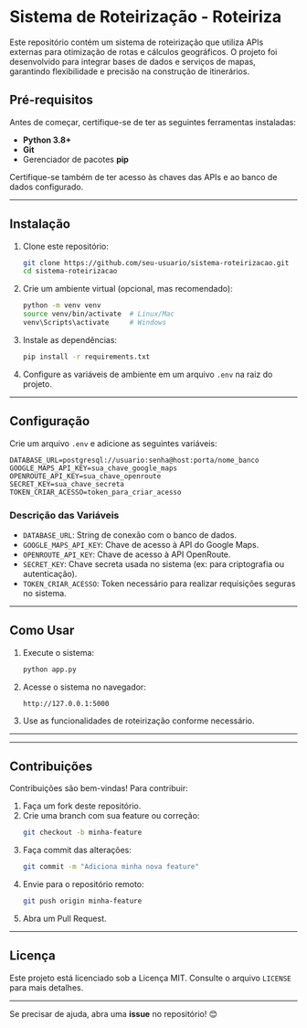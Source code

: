 # **Sistema de Roteirização - Roteiriza**

Este repositório contém um sistema de roteirização que utiliza APIs externas para otimização de rotas e cálculos geográficos. O projeto foi desenvolvido para integrar bases de dados e serviços de mapas, garantindo flexibilidade e precisão na construção de itinerários.

## **Pré-requisitos**

Antes de começar, certifique-se de ter as seguintes ferramentas instaladas:
- **Python 3.8+**
- **Git**
- Gerenciador de pacotes **pip**

Certifique-se também de ter acesso às chaves das APIs e ao banco de dados configurado.

---

## **Instalação**

1. Clone este repositório:
   ```bash
   git clone https://github.com/seu-usuario/sistema-roteirizacao.git
   cd sistema-roteirizacao
   ```

2. Crie um ambiente virtual (opcional, mas recomendado):
   ```bash
   python -m venv venv
   source venv/bin/activate  # Linux/Mac
   venv\Scripts\activate     # Windows
   ```

3. Instale as dependências:
   ```bash
   pip install -r requirements.txt
   ```

4. Configure as variáveis de ambiente em um arquivo `.env` na raiz do projeto.

---

## **Configuração**

Crie um arquivo `.env` e adicione as seguintes variáveis:

```env
DATABASE_URL=postgresql://usuario:senha@host:porta/nome_banco
GOOGLE_MAPS_API_KEY=sua_chave_google_maps
OPENROUTE_API_KEY=sua_chave_openroute
SECRET_KEY=sua_chave_secreta
TOKEN_CRIAR_ACESSO=token_para_criar_acesso
```

### **Descrição das Variáveis**

- `DATABASE_URL`: String de conexão com o banco de dados.
- `GOOGLE_MAPS_API_KEY`: Chave de acesso à API do Google Maps.
- `OPENROUTE_API_KEY`: Chave de acesso à API OpenRoute.
- `SECRET_KEY`: Chave secreta usada no sistema (ex: para criptografia ou autenticação).
- `TOKEN_CRIAR_ACESSO`: Token necessário para realizar requisições seguras no sistema.

---

## **Como Usar**

1. Execute o sistema:
   ```bash
   python app.py
   ```

2. Acesse o sistema no navegador:
   ```
   http://127.0.0.1:5000
   ```

3. Use as funcionalidades de roteirização conforme necessário.

---

---

## **Contribuições**

Contribuições são bem-vindas! Para contribuir:

1. Faça um fork deste repositório.
2. Crie uma branch com sua feature ou correção:
   ```bash
   git checkout -b minha-feature
   ```
3. Faça commit das alterações:
   ```bash
   git commit -m "Adiciona minha nova feature"
   ```
4. Envie para o repositório remoto:
   ```bash
   git push origin minha-feature
   ```
5. Abra um Pull Request.

---

## **Licença**

Este projeto está licenciado sob a Licença MIT. Consulte o arquivo `LICENSE` para mais detalhes.

---

Se precisar de ajuda, abra uma **issue** no repositório! 😊
